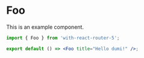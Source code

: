 # Foo

This is an example component.

```jsx
import { Foo } from 'with-react-router-5';

export default () => <Foo title="Hello dumi!" />;
```
